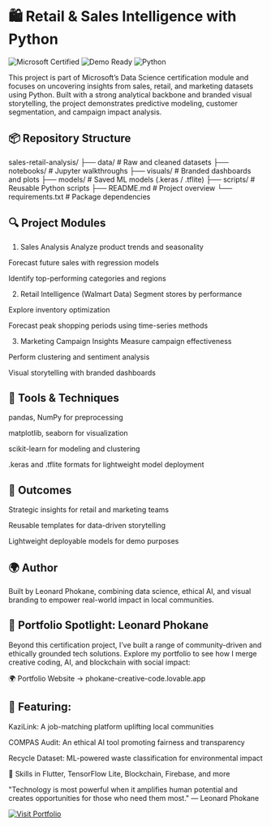 # 🛍️ Retail & Sales Intelligence with Python

![Microsoft Certified](https://img.shields.io/badge/Microsoft-Certified-blue?logo=microsoft&style=for-the-badge)
![Demo Ready](https://img.shields.io/badge/Demo-Ready-brightgreen?style=for-the-badge)
![Python](https://img.shields.io/badge/Built%20with-Python-3776AB?logo=python&logoColor=white&style=for-the-badge)


This project is part of Microsoft’s Data Science certification module and focuses on uncovering insights from sales, retail, and marketing datasets using Python. Built with a strong analytical backbone and branded visual storytelling, the project demonstrates predictive modeling, customer segmentation, and campaign impact analysis.

## 📦 Repository Structure


sales-retail-analysis/
├── data/         # Raw and cleaned datasets
├── notebooks/    # Jupyter walkthroughs
├── visuals/      # Branded dashboards and plots
├── models/       # Saved ML models (.keras / .tflite)
├── scripts/      # Reusable Python scripts
├── README.md     # Project overview
└── requirements.txt  # Package dependencies

## 🔍 Project Modules
1. Sales Analysis
Analyze product trends and seasonality

Forecast future sales with regression models

Identify top-performing categories and regions

2. Retail Intelligence (Walmart Data)
Segment stores by performance

Explore inventory optimization

Forecast peak shopping periods using time-series methods

3. Marketing Campaign Insights
Measure campaign effectiveness

Perform clustering and sentiment analysis

Visual storytelling with branded dashboards

## 🧠 Tools & Techniques
pandas, NumPy for preprocessing

matplotlib, seaborn for visualization

scikit-learn for modeling and clustering

.keras and .tflite formats for lightweight model deployment

## 🎯 Outcomes
Strategic insights for retail and marketing teams

Reusable templates for data-driven storytelling

Lightweight deployable models for demo purposes

## 🌍 Author
Built by Leonard Phokane, combining data science, ethical AI, and visual branding to empower real-world impact in local communities.

## 🎨 Portfolio Spotlight: Leonard Phokane
Beyond this certification project, I’ve built a range of community-driven and ethically grounded tech solutions. Explore my portfolio to see how I merge creative coding, AI, and blockchain with social impact:

🌍 Portfolio Website → phokane-creative-code.lovable.app 
## 💼 Featuring:

KaziLink: A job-matching platform uplifting local communities

COMPAS Audit: An ethical AI tool promoting fairness and transparency

Recycle Dataset: ML-powered waste classification for environmental impact

📱 Skills in Flutter, TensorFlow Lite, Blockchain, Firebase, and more

"Technology is most powerful when it amplifies human potential and creates opportunities for those who need them most." 
— Leonard Phokane

[![Visit Portfolio](https://img.shields.io/badge/Visit-Portfolio-purple?style=for-the-badge&logo=internet-explorer)](https://phokane-creative-code.lovable.app/)
